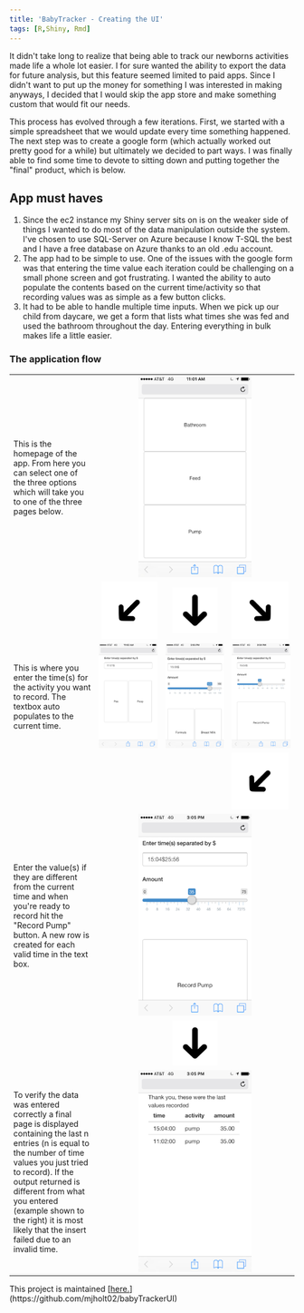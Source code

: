 ```yaml
---
title: 'BabyTracker - Creating the UI'
tags: [R,Shiny, Rmd]
---
```


It didn't take long to realize that being able to track our newborns activities made life a whole lot easier. I for sure wanted the ability to export the data for future analysis, but this feature seemed limited to paid apps. Since I didn't want to put up the money for something I was interested in making anyways, I decided that I would skip the app store and make something custom that would fit our needs.

This process has evolved through a few iterations. First, we started with a simple spreadsheet that we would update every time something happened. The next step was to create a google form (which actually worked out pretty good for a while) but ultimately we decided to part ways. I was finally able to find some time to devote to sitting down and putting together the "final" product, which is below.

App must haves
--------------

1.  Since the ec2 instance my Shiny server sits on is on the weaker side of things I wanted to do most of the data manipulation outside the system. I've chosen to use SQL-Server on Azure because I know T-SQL the best and I have a free database on Azure thanks to an old .edu account.
2.  The app had to be simple to use. One of the issues with the google form was that entering the time value each iteration could be challenging on a small phone screen and got frustrating. I wanted the ability to auto populate the contents based on the current time/activity so that recording values was as simple as a few button clicks.
3.  It had to be able to handle multiple time inputs. When we pick up our child from daycare, we get a form that lists what times she was fed and used the bathroom throughout the day. Entering everything in bulk makes life a little easier.

### The application flow

<table style="border: none;">
<!-- Row 1- base -->
<tr style="border: none;">
<td width="30%" style="border: none;">
    This is the homepage of the app.  From here you can select one of the three options which
    will take you to one of the three pages below.

</td>
<td align="center" colspan="3" style="border: none;">
<img src="../images/2017-9-5-testPost/base.PNG" width="200">
</td>
</tr>
<!-- Row 2 - arrows -->
<tr style="border: none;">
<td style="border: none;">
</td>
<td align="right" style="border: none;">
<img src="../images/2017-9-5-testPost/arrow_45l.png" width="100">
</td>
<td align="center" style="border: none;">
<img src="../images/2017-9-5-testPost/arrow_90.png" width="80">
</td>
<td align="left" style="border: none;">
<img src="../images/2017-9-5-testPost/arrow_45r.png" width="100">
</td>
</tr>
<!-- Row 3 - 3 screens -->
<tr style="border: none;">
<td style="border: none;">
    This is where you enter the time(s) for the activity you want to record.  The textbox auto populates to the current time.  

</td>
<td align="center" style="border: none;">
<img src="../images/2017-9-5-testPost/bathroom.PNG" width="200">
</td>
<td align="center" style="border: none;">
<img src="../images/2017-9-5-testPost/feeding.PNG" width="200">
</td>
<td align="center" style="border: none;">
<img src="../images/2017-9-5-testPost/pumping.PNG" width="200">
</td>
</tr>
<!-- Row 4 - arrows -->
<tr style="border: none;">
<td style="border: none;">
</td>
<td style="border: none;">
</td>
<td style="border: none;">
</td>
<td align="left" style="border: none;">
<img src="../images/2017-9-5-testPost/arrow_45l.png" width="100">
</td>
</tr>
<!-- Row 5 - enter values -->
<tr style="border: none;">
<td style="border: none;">
Enter the value(s) if they are different from the current time and when you're ready to record hit the "Record Pump" button. A new row is created for each valid time in the text box.
</td>
<td align="center" colspan="3" style="border: none;">
<img src="../images/2017-9-5-testPost/record_pump.PNG" width="200">
</td>
</tr>
<!-- Row 6 - arrows -->
<tr style="border: none;">
<td style="border: none;">
</td>
<td style="border: none;">
</td>
<td align="center" style="border: none;">
<img src="../images/2017-9-5-testPost/arrow_90.png" width="80">
</td>
<td style="border: none;">
</td>
</tr>
<!-- Row 7 - record -->
<tr style="border: none;">
<td style="border: none;">
To verify the data was entered correctly a final page is displayed containing the last n entries (n is equal to the number of time values you just tried to record). If the output returned is different from what you entered (example shown to the right) it is most likely that the insert failed due to an invalid time.
</td>
<td align="center" colspan="3" style="border: none;">
<img src="../images/2017-9-5-testPost/output.PNG" width="200">
</td>
</tr>
</table>
This project is maintained [<u>here.</u>](https://github.com/mjholt02/babyTrackerUI)
